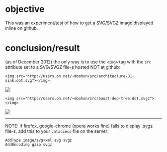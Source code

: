 # objective
This was an experiment/test of how to get a SVG/SVGZ image displayed inline on github.

# conclusion/result
(as of December 2012) the only way is to use the `<img>` tag with the `src` attribute set to a SVG/SVGZ file-s hosted NOT at github:
```
<img src="http://users.on.net/~mbohun/src/architecture-01-sink.dot.svg"></img>
```
<img src="http://users.on.net/~mbohun/src/architecture-01-sink.dot.svg"></img>

```
<img src="http://users.on.net/~mbohun/src/boost-dep-tree.dot.svgz"></img>
```
<img src="http://users.on.net/~mbohun/src/boost-dep-tree.dot.svgz"></img>

---
NOTE:
If firefox, google-chrome (opera works fine) fails to display .svgz file-s, add this to your `.htaccess` file on the server:
```
AddType image/svg+xml svg svgz
AddEncoding gzip svgz
```

